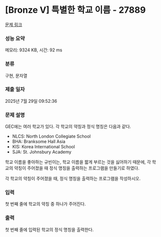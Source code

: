 # [Bronze V] 특별한 학교 이름 - 27889 

[문제 링크](https://www.acmicpc.net/problem/27889) 

### 성능 요약

메모리: 9324 KB, 시간: 92 ms

### 분류

구현, 문자열

### 제출 일자

2025년 7월 29일 09:52:36

### 문제 설명

<p>GEC에는 여러 학교가 있다. 각 학교의 약칭과 정식 명칭은 다음과 같다.</p>

<ul>
	<li>NLCS: North London Collegiate School</li>
	<li>BHA: Branksome Hall Asia</li>
	<li>KIS: Korea International School</li>
	<li>SJA: St. Johnsbury Academy</li>
</ul>

<p>학교 이름을 좋아하는 규빈이는, 학교 이름을 짧게 부르는 것을 싫어하기 때문에, 각 학교의 약칭이 주어졌을 때 정식 명칭을 출력하는 프로그램을 만들기로 하였다.</p>

<p>각 학교의 약칭이 주어졌을 때, 정식 명칭을 출력하는 프로그램을 작성하시오.</p>

### 입력 

 <p>첫 번째 줄에 학교의 약칭 중 하나가 주어진다.</p>

### 출력 

 <p>첫 번째 줄에 입력된 학교의 정식 명칭을 출력한다.</p>

